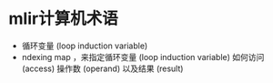 # mlir计算机术语
- 循环变量 (loop induction variable)
- ndexing map ，来指定循环变量 (loop induction variable) 如何访问 (access) 操作数 (operand) 以及结果 (result)
